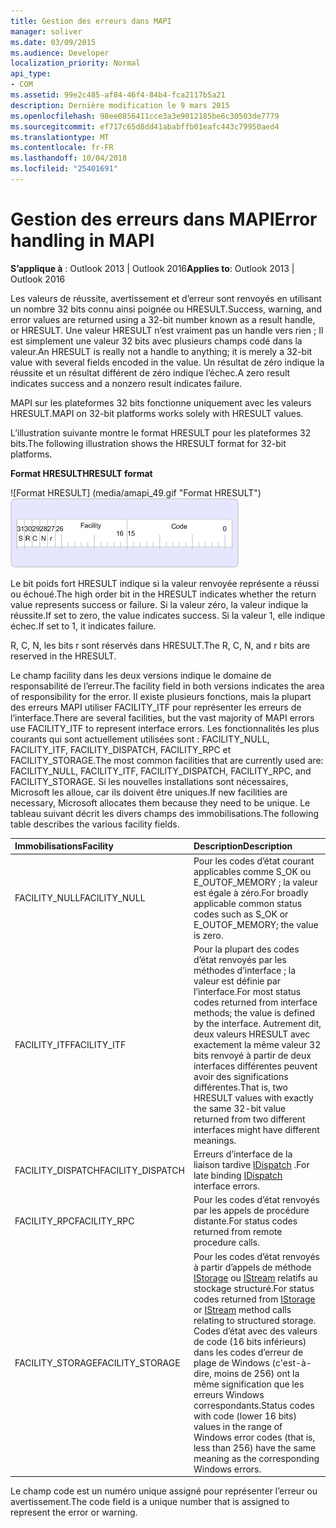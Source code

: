 ```yaml
---
title: Gestion des erreurs dans MAPI
manager: soliver
ms.date: 03/09/2015
ms.audience: Developer
localization_priority: Normal
api_type:
- COM
ms.assetid: 99e2c485-af84-46f4-84b4-fca2117b5a21
description: Dernière modification le 9 mars 2015
ms.openlocfilehash: 98ee0856411cce3a3e9012185be6c30503de7779
ms.sourcegitcommit: ef717c65d8dd41ababffb01eafc443c79950aed4
ms.translationtype: MT
ms.contentlocale: fr-FR
ms.lasthandoff: 10/04/2018
ms.locfileid: "25401691"
---
```

# <a name="error-handling-in-mapi"></a><span data-ttu-id="7d482-103">Gestion des erreurs dans MAPI</span><span class="sxs-lookup"><span data-stu-id="7d482-103">Error handling in MAPI</span></span>

<span data-ttu-id="7d482-104">**S’applique à** : Outlook 2013 | Outlook 2016</span><span class="sxs-lookup"><span data-stu-id="7d482-104">**Applies to**: Outlook 2013 | Outlook 2016</span></span> 
  
<span data-ttu-id="7d482-105">Les valeurs de réussite, avertissement et d’erreur sont renvoyés en utilisant un nombre 32 bits connu ainsi poignée ou HRESULT.</span><span class="sxs-lookup"><span data-stu-id="7d482-105">Success, warning, and error values are returned using a 32-bit number known as a result handle, or HRESULT.</span></span> <span data-ttu-id="7d482-106">Une valeur HRESULT n’est vraiment pas un handle vers rien ; Il est simplement une valeur 32 bits avec plusieurs champs codé dans la valeur.</span><span class="sxs-lookup"><span data-stu-id="7d482-106">An HRESULT is really not a handle to anything; it is merely a 32-bit value with several fields encoded in the value.</span></span> <span data-ttu-id="7d482-107">Un résultat de zéro indique la réussite et un résultat différent de zéro indique l’échec.</span><span class="sxs-lookup"><span data-stu-id="7d482-107">A zero result indicates success and a nonzero result indicates failure.</span></span>
  
<span data-ttu-id="7d482-108">MAPI sur les plateformes 32 bits fonctionne uniquement avec les valeurs HRESULT.</span><span class="sxs-lookup"><span data-stu-id="7d482-108">MAPI on 32-bit platforms works solely with HRESULT values.</span></span>
  
<span data-ttu-id="7d482-109">L’illustration suivante montre le format HRESULT pour les plateformes 32 bits.</span><span class="sxs-lookup"><span data-stu-id="7d482-109">The following illustration shows the HRESULT format for 32-bit platforms.</span></span>
  
<span data-ttu-id="7d482-110">**Format HRESULT**</span><span class="sxs-lookup"><span data-stu-id="7d482-110">**HRESULT format**</span></span>
  
<span data-ttu-id="7d482-111">![Format HRESULT] (media/amapi_49.gif "Format HRESULT")</span><span class="sxs-lookup"><span data-stu-id="7d482-111">![HRESULT format](media/amapi_49.gif "HRESULT format")</span></span>
  
<span data-ttu-id="7d482-112">Le bit poids fort HRESULT indique si la valeur renvoyée représente a réussi ou échoué.</span><span class="sxs-lookup"><span data-stu-id="7d482-112">The high order bit in the HRESULT indicates whether the return value represents success or failure.</span></span> <span data-ttu-id="7d482-113">Si la valeur zéro, la valeur indique la réussite.</span><span class="sxs-lookup"><span data-stu-id="7d482-113">If set to zero, the value indicates success.</span></span> <span data-ttu-id="7d482-114">Si la valeur 1, elle indique échec.</span><span class="sxs-lookup"><span data-stu-id="7d482-114">If set to 1, it indicates failure.</span></span>
  
<span data-ttu-id="7d482-115">R, C, N, les bits r sont réservés dans HRESULT.</span><span class="sxs-lookup"><span data-stu-id="7d482-115">The R, C, N, and r bits are reserved in the HRESULT.</span></span>
  
<span data-ttu-id="7d482-116">Le champ facility dans les deux versions indique le domaine de responsabilité de l’erreur.</span><span class="sxs-lookup"><span data-stu-id="7d482-116">The facility field in both versions indicates the area of responsibility for the error.</span></span> <span data-ttu-id="7d482-117">Il existe plusieurs fonctions, mais la plupart des erreurs MAPI utiliser FACILITY_ITF pour représenter les erreurs de l’interface.</span><span class="sxs-lookup"><span data-stu-id="7d482-117">There are several facilities, but the vast majority of MAPI errors use FACILITY_ITF to represent interface errors.</span></span> <span data-ttu-id="7d482-118">Les fonctionnalités les plus courants qui sont actuellement utilisées sont : FACILITY_NULL, FACILITY_ITF, FACILITY_DISPATCH, FACILITY_RPC et FACILITY_STORAGE.</span><span class="sxs-lookup"><span data-stu-id="7d482-118">The most common facilities that are currently used are: FACILITY_NULL, FACILITY_ITF, FACILITY_DISPATCH, FACILITY_RPC, and FACILITY_STORAGE.</span></span> <span data-ttu-id="7d482-119">Si les nouvelles installations sont nécessaires, Microsoft les alloue, car ils doivent être uniques.</span><span class="sxs-lookup"><span data-stu-id="7d482-119">If new facilities are necessary, Microsoft allocates them because they need to be unique.</span></span> <span data-ttu-id="7d482-120">Le tableau suivant décrit les divers champs des immobilisations.</span><span class="sxs-lookup"><span data-stu-id="7d482-120">The following table describes the various facility fields.</span></span>
  
|<span data-ttu-id="7d482-121">Immobilisations</span><span class="sxs-lookup"><span data-stu-id="7d482-121">Facility</span></span>|<span data-ttu-id="7d482-122">Description</span><span class="sxs-lookup"><span data-stu-id="7d482-122">Description</span></span>|
|:-----|:-----|
|<span data-ttu-id="7d482-123">FACILITY_NULL</span><span class="sxs-lookup"><span data-stu-id="7d482-123">FACILITY_NULL</span></span>  <br/> |<span data-ttu-id="7d482-124">Pour les codes d’état courant applicables comme S_OK ou E_OUTOF_MEMORY ; la valeur est égale à zéro.</span><span class="sxs-lookup"><span data-stu-id="7d482-124">For broadly applicable common status codes such as S_OK or E_OUTOF_MEMORY; the value is zero.</span></span>  <br/> |
|<span data-ttu-id="7d482-125">FACILITY_ITF</span><span class="sxs-lookup"><span data-stu-id="7d482-125">FACILITY_ITF</span></span>  <br/> |<span data-ttu-id="7d482-126">Pour la plupart des codes d’état renvoyés par les méthodes d’interface ; la valeur est définie par l’interface.</span><span class="sxs-lookup"><span data-stu-id="7d482-126">For most status codes returned from interface methods; the value is defined by the interface.</span></span> <span data-ttu-id="7d482-127">Autrement dit, deux valeurs HRESULT avec exactement la même valeur 32 bits renvoyé à partir de deux interfaces différentes peuvent avoir des significations différentes.</span><span class="sxs-lookup"><span data-stu-id="7d482-127">That is, two HRESULT values with exactly the same 32-bit value returned from two different interfaces might have different meanings.</span></span>  <br/> |
|<span data-ttu-id="7d482-128">FACILITY_DISPATCH</span><span class="sxs-lookup"><span data-stu-id="7d482-128">FACILITY_DISPATCH</span></span>  <br/> |<span data-ttu-id="7d482-129">Erreurs d’interface de la liaison tardive [IDispatch](https://msdn.microsoft.com/library/ms221608.aspx) .</span><span class="sxs-lookup"><span data-stu-id="7d482-129">For late binding [IDispatch](https://msdn.microsoft.com/library/ms221608.aspx) interface errors.</span></span>  <br/> |
|<span data-ttu-id="7d482-130">FACILITY_RPC</span><span class="sxs-lookup"><span data-stu-id="7d482-130">FACILITY_RPC</span></span>  <br/> |<span data-ttu-id="7d482-131">Pour les codes d’état renvoyés par les appels de procédure distante.</span><span class="sxs-lookup"><span data-stu-id="7d482-131">For status codes returned from remote procedure calls.</span></span>  <br/> |
|<span data-ttu-id="7d482-132">FACILITY_STORAGE</span><span class="sxs-lookup"><span data-stu-id="7d482-132">FACILITY_STORAGE</span></span>  <br/> |<span data-ttu-id="7d482-133">Pour les codes d’état renvoyés à partir d’appels de méthode [IStorage](https://msdn.microsoft.com/library/aa380015%28VS.85%29.aspx) ou [IStream](https://msdn.microsoft.com/library/aa380034%28VS.85%29.aspx) relatifs au stockage structuré.</span><span class="sxs-lookup"><span data-stu-id="7d482-133">For status codes returned from [IStorage](https://msdn.microsoft.com/library/aa380015%28VS.85%29.aspx) or [IStream](https://msdn.microsoft.com/library/aa380034%28VS.85%29.aspx) method calls relating to structured storage.</span></span> <span data-ttu-id="7d482-134">Codes d’état avec des valeurs de code (16 bits inférieurs) dans les codes d’erreur de plage de Windows (c'est-à-dire, moins de 256) ont la même signification que les erreurs Windows correspondants.</span><span class="sxs-lookup"><span data-stu-id="7d482-134">Status codes with code (lower 16 bits) values in the range of Windows error codes (that is, less than 256) have the same meaning as the corresponding Windows errors.</span></span>  <br/> |
   
<span data-ttu-id="7d482-135">Le champ code est un numéro unique assigné pour représenter l’erreur ou avertissement.</span><span class="sxs-lookup"><span data-stu-id="7d482-135">The code field is a unique number that is assigned to represent the error or warning.</span></span>
  

